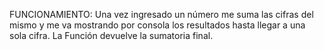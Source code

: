 FUNCIONAMIENTO: Una vez ingresado un número me suma las cifras del mismo y me va mostrando por consola los resultados hasta llegar a una sola cifra. La Función devuelve la sumatoria final.